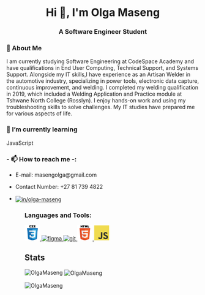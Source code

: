 <h1 align="center">Hi 👋, I'm Olga Maseng</h1>
<h3 align="center">A Software Engineer Student</h3>

<h3>🔭 About Me </h3>
<p>I am currently studying Software Engineering at CodeSpace Academy and have qualifications in End User Computing, Technical              Support, and Systems Support. Alongside my IT skills,I have experience as an Artisan Welder in the automotive industry, specializing in power tools,                  electronic data capture, continuous improvement, and welding. I completed my welding qualification in 2019, which included a Welding Application and Practice  module at Tshwane North College (Rosslyn). I enjoy hands-on work and using my troubleshooting skills to solve challenges. My IT studies have prepared me for various aspects of life.</p>

<h3>🌱 I’m currently learning </h3>
<p>JavaScript</p>

<h3 align="left">- 📫 How to reach me -:</h3>

<ul>
 <li><p align= "left"> E-mail: masengolga@gmail.com</p></li>
  <li><p align= "left"> Contact Number: +27 81 739 4822</p></li>
<li><p align="left">
<a href="https://linkedin.com/in/olga-maseng-842105a3" target="blank"><img align="center" src="https://raw.githubusercontent.com/rahuldkjain/github-profile-readme-generator/master/src/images/icons/Social/linked-in-alt.svg" alt="in/olga-maseng" height="30" width="40" /></a>
  </p></li>
  <ul> 

<h3 align="left">Languages and Tools:</h3>
<p align="left"> <a href="https://www.w3schools.com/css/" target="_blank" rel="noreferrer"> <img src="https://raw.githubusercontent.com/devicons/devicon/master/icons/css3/css3-original-wordmark.svg" alt="css3" width="40" height="40"/> </a> <a href="https://www.figma.com/" target="_blank" rel="noreferrer"> <img src="https://www.vectorlogo.zone/logos/figma/figma-icon.svg" alt="figma" width="40" height="40"/> </a> <a href="https://git-scm.com/" target="_blank" rel="noreferrer"> <img src="https://www.vectorlogo.zone/logos/git-scm/git-scm-icon.svg" alt="git" width="40" height="40"/> </a> <a href="https://www.w3.org/html/" target="_blank" rel="noreferrer"> <img src="https://raw.githubusercontent.com/devicons/devicon/master/icons/html5/html5-original-wordmark.svg" alt="html5" width="40" height="40"/> </a> <a href="https://developer.mozilla.org/en-US/docs/Web/JavaScript" target="_blank" rel="noreferrer"> <img src="https://raw.githubusercontent.com/devicons/devicon/master/icons/javascript/javascript-original.svg" alt="javascript" width="40" height="40"/> </a> </p>


<h2> Stats</h2>
<p><img align="left" src="https://github-readme-stats.vercel.app/api/top-langs?username=OlgaMaseng&show_icons=true&locale=en&layout=compact" alt="OlgaMaseng" /></p>
<p>&nbsp;<img align="center" src="https://github-readme-stats.vercel.app/api?username=OlgaMaseng&show_icons=true&locale=en" alt="OlgaMaseng" /></p>
<p><img align="center" src="https://github-readme-streak-stats.herokuapp.com/?user=OlgaMaseng&" alt="OlgaMaseng" /></p>
